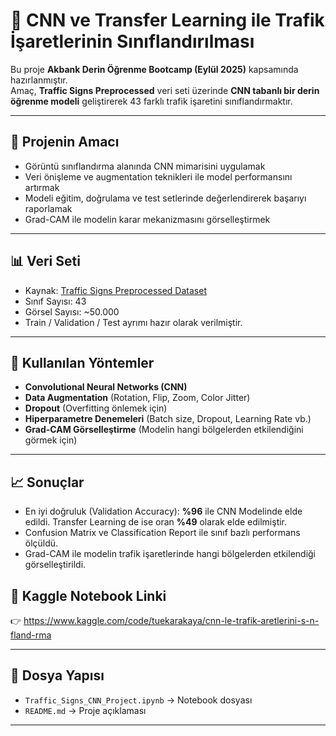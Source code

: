 # 🚦 CNN ve Transfer Learning ile Trafik İşaretlerinin Sınıflandırılması

Bu proje **Akbank Derin Öğrenme Bootcamp (Eylül 2025)** kapsamında hazırlanmıştır.  
Amaç, **Traffic Signs Preprocessed** veri seti üzerinde **CNN tabanlı bir derin öğrenme modeli** geliştirerek 43 farklı trafik işaretini sınıflandırmaktır.

---

## 📌 Projenin Amacı
- Görüntü sınıflandırma alanında CNN mimarisini uygulamak  
- Veri önişleme ve augmentation teknikleri ile model performansını artırmak  
- Modeli eğitim, doğrulama ve test setlerinde değerlendirerek başarıyı raporlamak  
- Grad-CAM ile modelin karar mekanizmasını görselleştirmek  

---

## 📊 Veri Seti
- Kaynak: [Traffic Signs Preprocessed Dataset](https://www.kaggle.com/datasets/valentynsichkar/traffic-signs-preprocessed/data)  
- Sınıf Sayısı: 43  
- Görsel Sayısı: ~50.000  
- Train / Validation / Test ayrımı hazır olarak verilmiştir.  

---

## 🧠 Kullanılan Yöntemler
- **Convolutional Neural Networks (CNN)**  
- **Data Augmentation** (Rotation, Flip, Zoom, Color Jitter)  
- **Dropout** (Overfitting önlemek için)  
- **Hiperparametre Denemeleri** (Batch size, Dropout, Learning Rate vb.)  
- **Grad-CAM Görselleştirme** (Modelin hangi bölgelerden etkilendiğini görmek için)  

---

## 📈 Sonuçlar
- En iyi doğruluk (Validation Accuracy): **%96**  ile CNN Modelinde elde edildi. Transfer Learning de ise oran **%49** olarak elde edilmiştir.
- Confusion Matrix ve Classification Report ile sınıf bazlı performans ölçüldü.  
- Grad-CAM ile modelin trafik işaretlerinde hangi bölgelerden etkilendiği görselleştirildi.  


## 🔗 Kaggle Notebook Linki
👉 https://www.kaggle.com/code/tuekarakaya/cnn-le-trafik-aretlerini-s-n-fland-rma

---

## 📂 Dosya Yapısı
- `Traffic_Signs_CNN_Project.ipynb` → Notebook dosyası  
- `README.md` → Proje açıklaması  


---
